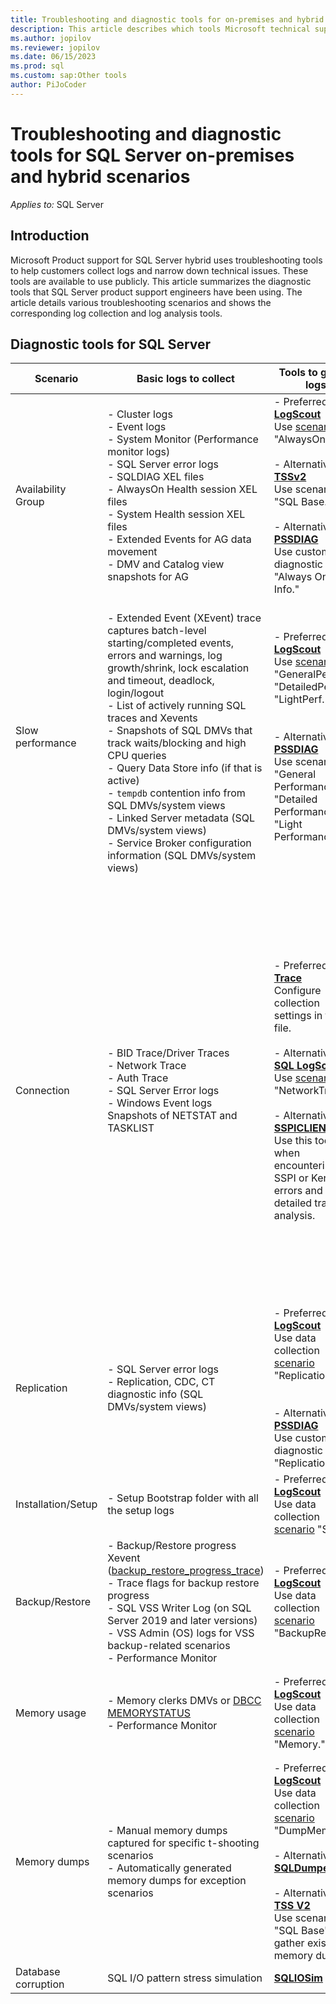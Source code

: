```yaml
---
title: Troubleshooting and diagnostic tools for on-premises and hybrid scenarios
description: This article describes which tools Microsoft technical support uses for troubleshooting SQL Server hybrid issues.
ms.author: jopilov
ms.reviewer: jopilov
ms.date: 06/15/2023
ms.prod: sql
ms.custom: sap:Other tools
author: PiJoCoder
---
```

# Troubleshooting and diagnostic tools for SQL Server on-premises and hybrid scenarios

_Applies to:_ SQL Server

## Introduction

Microsoft Product support for SQL Server hybrid uses troubleshooting tools to help customers collect logs and narrow down technical issues. These tools are available to use publicly. This article summarizes the diagnostic tools that SQL Server product support engineers have been using. The article details various troubleshooting scenarios and shows the corresponding log collection and log analysis tools.

## Diagnostic tools for SQL Server

| Scenario | Basic logs to collect | Tools to gather logs | Tools to analyze logs |
| --- | --- | --- | --- |
| Availability Group | - Cluster logs<br/>- Event logs<br/>- System Monitor (Performance monitor logs)<br/>- SQL Server error logs<br/>- SQLDIAG XEL files<br/>- AlwaysOn Health session XEL files<br/>- System Health session XEL files<br/>- Extended Events for AG data movement<br/>- DMV and Catalog view snapshots for AG |- Preferred: **[SQL LogScout](https://github.com/microsoft/SQL_LogScout/releases)**<br/>Use [scenario](https://github.com/microsoft/sql_logscout#scenarios) "AlwaysOn."<br/><br/>- Alternative: **[TSSv2](../../windows-client/windows-troubleshooters/introduction-to-troubleshootingscript-toolset-tssv2.md)**<br/>Use scenario "SQL Base."<br/><br/>- Alternative: **[PSSDIAG](https://github.com/microsoft/DiagManager/wiki/Create-a-PSSDiag-Package)**<br/>Use custom diagnostic "Always On Basic Info."<br/> | - Preferred: **[AGDiag](https://github.com/microsoft/agdiag/wiki/Getting-Started)**<br/>Scenarios to use: Analyze failover and failures.<br/><br/>- Alternative: **[SQL Nexus](https://github.com/microsoft/SqlNexus/wiki/How-to-use-SQL-Nexus)**<br/>Scenarios to use: performance, latency, health, and best practices.<br/> |
| Slow performance |<br/>- Extended Event (XEvent) trace captures batch-level starting/completed events, errors and warnings, log growth/shrink, lock escalation and timeout, deadlock, login/logout<br/>- List of actively running SQL traces and Xevents<br/>- Snapshots of SQL DMVs that track waits/blocking and high CPU queries<br/>- Query Data Store info (if that is active)<br/>- `tempdb` contention info from SQL DMVs/system views<br/>- Linked Server metadata (SQL DMVs/system views)<br/>- Service Broker configuration information (SQL DMVs/system views) | - Preferred: **[SQL LogScout](https://github.com/microsoft/SQL_LogScout/releases)**<br/>Use [scenarios](https://github.com/microsoft/sql_logscout#scenarios) "GeneralPerf," "DetailedPerf," or "LightPerf."<br/><br/><br/>- Alternative: **[PSSDIAG](https://github.com/microsoft/DiagManager/wiki/Create-a-PSSDiag-Package)**<br/>Use scenarios "General Performance," "Detailed Performance," or "Light Performance." | - Preferred: **[SQL Nexus](https://github.com/microsoft/SqlNexus/wiki/How-to-use-SQL-Nexus)**<br/>Scenarios to use: performance analysis, best practice recommendations, bottleneck analysis, blocking, and top queries.<br/><br/>- Alternative: **[RML Utilities](replay-markup-language-utility.md)**<br/>Scenarios to use: query analysis to understand top resource consuming queries.<br/> |
| Connection | - BID Trace/Driver Traces<br/>- Network Trace<br/>- Auth Trace<br/>- SQL Server Error logs<br/>- Windows Event logs<br/>Snapshots of NETSTAT and TASKLIST |- Preferred: **[SQL Trace](https://github.com/microsoft/CSS_SQL_Networking_Tools/wiki/SQLTRACE)**<br/>Configure collection settings in the INI file.<br/><br/>- Alternative: **[SQL LogScout](https://github.com/microsoft/SQL_LogScout/releases)**<br/>Use [scenario](https://github.com/microsoft/sql_logscout#scenarios) "NetworkTrace."<br/><br/>- Alternative: **[SSPICLIENT](https://github.com/microsoft/CSS_SQL_Networking_Tools/wiki/SSPICLIENT)**<br/>Use this tool when encountering SSPI or Kerberos errors and log a detailed trace for analysis.<br/> | - Preferred: **[SQL Network Analyzer UI](https://github.com/microsoft/CSS_SQL_Networking_Tools/wiki/SQLNAUI)**<br/>**[SQL Network Analyzer](https://github.com/microsoft/CSS_SQL_Networking_Tools/wiki/SQLNA)**<br/>Scenarios to use: Read network packet capture files and produce a report highlighting potential areas of interest.<br/><br/>- Alternative: **[SQLCHECK](https://github.com/microsoft/CSS_SQL_Networking_Tools/wiki/SQLCHECK)**<br/>Reports on any settings that may affect connectivity.<br/><br/>- Alternative: **[SQLBENCH](https://github.com/microsoft/CSS_SQL_Networking_Tools/wiki/SQLBENCH)**<br/>Display timings for comparative analysis.<br/><br/>- Alternative: **[DBTEST](https://github.com/microsoft/CSS_SQL_Networking_Tools/wiki/DBTEST)**<br/>Record how long it takes to connect and how long to execute a command.<br/> |
| Replication | - SQL Server error logs<br/>- Replication, CDC, CT diagnostic info (SQL DMVs/system views) | - Preferred: **[SQL LogScout](https://github.com/microsoft/SQL_LogScout/releases)**<br/>Use data collection [scenario](https://github.com/microsoft/sql_logscout#scenarios)<br/>"Replication."<br/><br/><br/>- Alternative: **[PSSDIAG](https://github.com/microsoft/DiagManager/wiki/Create-a-PSSDiag-Package)**<br/>Use custom diagnostic "Replication."<br/> | - Preferred: **[SQL Nexus](https://github.com/microsoft/SqlNexus/wiki/How-to-use-SQL-Nexus)**<br/>Scenarios to use: replication reports, performance analysis, best practice recommendations, bottleneck analysis, blocking, and top queries.<br/> |
| Installation/Setup | - Setup Bootstrap folder with all the setup logs | - Preferred: **[SQL LogScout](https://github.com/microsoft/SQL_LogScout/releases)**<br/>Use data collection [scenario](https://github.com/microsoft/sql_logscout#scenarios) "Setup." | |
| Backup/Restore | - Backup/Restore progress Xevent ([backup_restore_progress_trace](/sql/relational-databases/backup-restore/back-up-and-restore-of-sql-server-databases#monitor-progress-with-xevent))<br/>- Trace flags for backup restore progress<br/>- SQL VSS Writer Log (on SQL Server 2019 and later versions)<br/>- VSS Admin (OS) logs for VSS backup-related scenarios<br/>- Performance Monitor | - Preferred: **[SQL LogScout](https://github.com/microsoft/SQL_LogScout/releases)**<br/>Use data collection [scenario](https://github.com/microsoft/sql_logscout#scenarios) "BackupRestore." | |
| Memory usage  | - Memory clerks DMVs or [DBCC MEMORYSTATUS](../database-engine/performance/dbcc-memorystatus-monitor-memory-usage.md)<br/>- Performance Monitor | - Preferred: **[SQL LogScout](https://github.com/microsoft/SQL_LogScout/releases)**<br/>Use data collection [scenario](https://github.com/microsoft/sql_logscout#scenarios) "Memory." | - Preferred: **[SQL Nexus](https://github.com/microsoft/SqlNexus/wiki/How-to-use-SQL-Nexus)**<br/> Scenarios to use：import memory output and view at Memory Brokers.|
| Memory dumps | - Manual memory dumps captured for specific t-shooting scenarios<br/>- Automatically generated memory dumps for exception scenarios | - Preferred: **[SQL LogScout](https://github.com/microsoft/SQL_LogScout/releases)**<br/>Use data collection [scenario](https://github.com/microsoft/sql_logscout#scenarios) "DumpMemory."<br/><br/>- Alternative: **[SQLDumper](use-sqldumper-generate-dump-file.md)**<br/><br/>- Alternative: **[TSS V2](../../windows-client/windows-troubleshooters/introduction-to-troubleshootingscript-toolset-tssv2.md)**<br/>Use scenario "SQL Base" to gather existing memory dumps.<br/> |- Preferred: **[WinDbg (Debugging tools for Windows)](/windows-hardware/drivers/debugger/debugger-download-tools)**<br/> Scenarios to use: [load and analyze](/windows-hardware/drivers/debugger/getting-started-with-windbg) memory dump. <br/><br/>- Alternative: **[SQL CallStack Resolver](https://github.com/microsoft/SQLCallStackResolver)** |
| Database corruption | SQL I/O pattern stress simulation   |  **[SQLIOSim](sqliosim-utility-simulate-activity-disk-subsystem.md)** | |
